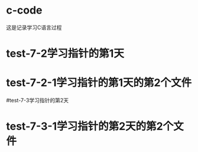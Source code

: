 # c-code
这是记录学习C语言过程


# test-7-2学习指针的第1天
# test-7-2-1学习指针的第1天的第2个文件

#test-7-3学习指针的第2天
# test-7-3-1学习指针的第2天的第2个文件
